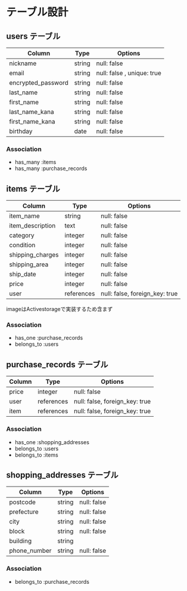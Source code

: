 # テーブル設計

## users テーブル

| Column             | Type   | Options                   |
| ------------------ | ------ | ------------------------- |
| nickname           | string | null: false               |
| email              | string | null: false , unique: true|
| encrypted_password | string | null: false               |
| last_name          | string | null: false               |
| first_name         | string | null: false               |
| last_name_kana     | string | null: false               |
| first_name_kana    | string | null: false               |
| birthday           | date   | null: false               |

### Association

- has_many :items
- has_many :purchase_records

## items テーブル

| Column            | Type        | Options                        |
| ----------------- | ----------- | ------------------------------ |
| item_name         | string      | null: false                    |
| item_description  | text        | null: false                    |
| category          | integer     | null: false                    |
| condition         | integer     | null: false                    |
| shipping_charges  | integer     | null: false                    |
| shipping_area     | integer     | null: false                    |
| ship_date         | integer     | null: false                    |
| price             | integer     | null: false                    |
| user              | references  | null: false, foreign_key: true |
 imageはActivestorageで実装するため含まず

### Association

- has_one :purchase_records
- belongs_to :users

## purchase_records テーブル

| Column | Type       | Options                        |
| ------ | ---------- | ------------------------------ |
| price  | integer    | null: false                    |
| user   | references | null: false, foreign_key: true |
| item   | references | null: false, foreign_key: true |

### Association

- has_one :shopping_addresses
- belongs_to :users
- belongs_to :items

## shopping_addresses テーブル

| Column       | Type     | Options     |
| ------------ | -------- | ----------- |
| postcode     | string   | null: false |
| prefecture   | string   | null: false |
| city         | string   | null: false |
| block        | string   | null: false |
| building     | string   |             |
| phone_number | string   | null: false |

### Association

- belongs_to :purchase_records